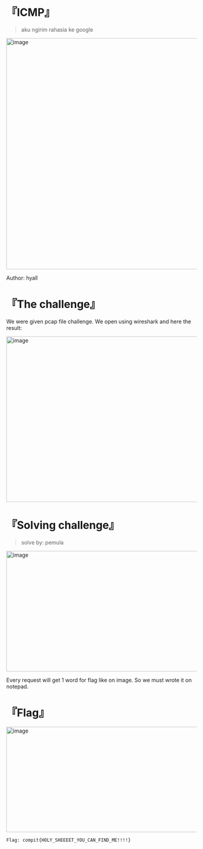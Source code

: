 # 『ICMP』
> aku ngirim rahasia ke google

<img width="736" height="610" alt="image" src="https://github.com/user-attachments/assets/ee09e73c-d07c-4918-bda1-c4e74b20160f" />

Author: hyall

# 『The challenge』

We were given pcap file challenge. We open using wireshark and here the result:

<img width="865" height="437" alt="image" src="https://github.com/user-attachments/assets/1336cd5e-24e3-4de7-9ee3-613443b6782a" />

# 『Solving challenge』
> solve by: pemula

<img width="848" height="318" alt="image" src="https://github.com/user-attachments/assets/699281ca-c840-47c1-8230-018c701feca5" />

Every request will get 1 word for flag like on image. So we must wrote it on notepad.

# 『Flag』

<img width="852" height="278" alt="image" src="https://github.com/user-attachments/assets/ce52cecc-b485-4683-80eb-0722d496b43d" />

```
Flag: compit{HOLY_SHEEEET_YOU_CAN_FIND_ME!!!!}
```
